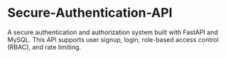 # Secure-Authentication-API
A secure authentication and authorization system built with FastAPI and MySQL. This API supports user signup, login, role-based access control (RBAC), and rate limiting.
